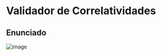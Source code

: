 # Validador de Correlatividades

## Enunciado
![image](https://github.com/user-attachments/assets/db561fe7-4c3a-45cd-ad83-3b9a0fecfb27)
